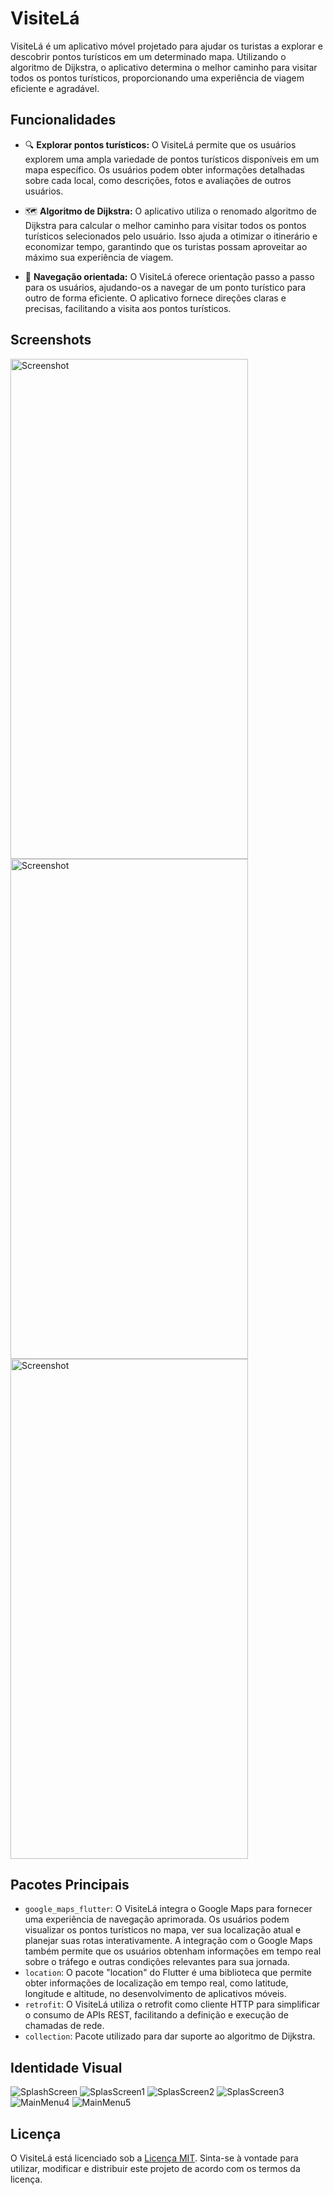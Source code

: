 # VisiteLá

VisiteLá é um aplicativo móvel projetado para ajudar os turistas a explorar e descobrir pontos turísticos em um determinado mapa. Utilizando o algoritmo de Dijkstra, o aplicativo determina o melhor caminho para visitar todos os pontos turísticos, proporcionando uma experiência de viagem eficiente e agradável.

## Funcionalidades

- 🔍 **Explorar pontos turísticos:** O VisiteLá permite que os usuários explorem uma ampla variedade de pontos turísticos disponíveis em um mapa específico. Os usuários podem obter informações detalhadas sobre cada local, como descrições, fotos e avaliações de outros usuários.

- 🗺️ **Algoritmo de Dijkstra:** O aplicativo utiliza o renomado algoritmo de Dijkstra para calcular o melhor caminho para visitar todos os pontos turísticos selecionados pelo usuário. Isso ajuda a otimizar o itinerário e economizar tempo, garantindo que os turistas possam aproveitar ao máximo sua experiência de viagem.

- 🚶 **Navegação orientada:** O VisiteLá oferece orientação passo a passo para os usuários, ajudando-os a navegar de um ponto turístico para outro de forma eficiente. O aplicativo fornece direções claras e precisas, facilitando a visita aos pontos turísticos.

## Screenshots
<img src="assets/identity/screenshot.jpg" width="380" height="800" alt="Screenshot">
<img src="assets/identity/screenshot2.jpg" width="380" height="800" alt="Screenshot">
<img src="assets/identity/screenshot3.jpg" width="380" height="800" alt="Screenshot">


## Pacotes Principais

- `google_maps_flutter`: O VisiteLá integra o Google Maps para fornecer uma experiência de navegação aprimorada. Os usuários podem visualizar os pontos turísticos no mapa, ver sua localização atual e planejar suas rotas interativamente. A integração com o Google Maps também permite que os usuários obtenham informações em tempo real sobre o tráfego e outras condições relevantes para sua jornada.
- `location`: O pacote "location" do Flutter é uma biblioteca que permite obter informações de localização em tempo real, como latitude, longitude e altitude, no desenvolvimento de aplicativos móveis.
- `retrofit`: O VisiteLá utiliza o retrofit como cliente HTTP para simplificar o consumo de APIs REST, facilitando a definição e execução de chamadas de rede.
- `collection`: Pacote utilizado para dar suporte ao algoritmo de Dijkstra.

## Identidade Visual

![SplashScreen](assets/identity/splash_screen.png)
![SplasScreen1](assets/identity/tela_1.png)
![SplasScreen2](assets/identity/tela_2.png)
![SplasScreen3](assets/identity/tela_3.png)
![MainMenu4](assets/identity/tela_inicial.png)
![MainMenu5](assets/identity/3.png)
## Licença

O VisiteLá está licenciado sob a [Licença MIT](https://opensource.org/licenses/MIT). Sinta-se à vontade para utilizar, modificar e distribuir este projeto de acordo com os termos da licença.


